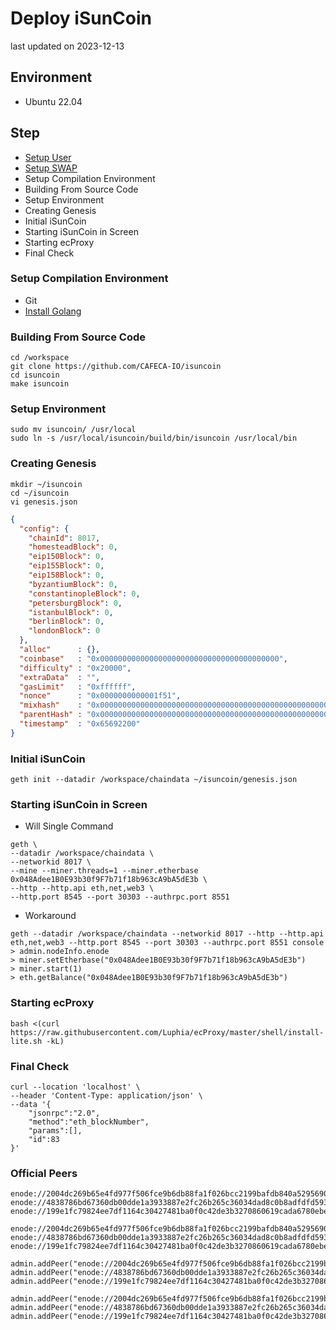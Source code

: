 # Deploy iSunCoin
last updated on 2023-12-13

## Environment
- Ubuntu 22.04

## Step
- [Setup User](/linux/create_sudoer_user_in_ubuntu.md)
- [Setup SWAP](/linux/setup_swap.md)
- Setup Compilation Environment
- Building From Source Code
- Setup Environment
- Creating Genesis
- Initial iSunCoin
- Starting iSunCoin in Screen
- Starting ecProxy
- Final Check

### Setup Compilation Environment
- Git
- [Install Golang](/linux/install_golang.md)

### Building From Source Code
```shell
cd /workspace
git clone https://github.com/CAFECA-IO/isuncoin
cd isuncoin
make isuncoin
```

### Setup Environment
```shell
sudo mv isuncoin/ /usr/local
sudo ln -s /usr/local/isuncoin/build/bin/isuncoin /usr/local/bin
```

### Creating Genesis
```shell
mkdir ~/isuncoin
cd ~/isuncoin
vi genesis.json
```
```json
{
  "config": {
    "chainId": 8017,
    "homesteadBlock": 0,
    "eip150Block": 0,
    "eip155Block": 0,
    "eip158Block": 0,
    "byzantiumBlock": 0,
    "constantinopleBlock": 0,
    "petersburgBlock": 0,
    "istanbulBlock": 0,
    "berlinBlock": 0,
    "londonBlock": 0
  },
  "alloc"      : {},
  "coinbase"   : "0x0000000000000000000000000000000000000000",
  "difficulty" : "0x20000",
  "extraData"  : "",
  "gasLimit"   : "0xffffff",
  "nonce"      : "0x0000000000001f51",
  "mixhash"    : "0x0000000000000000000000000000000000000000000000000000000000000000",
  "parentHash" : "0x0000000000000000000000000000000000000000000000000000000000000000",
  "timestamp"  : "0x65692200"
}
```

### Initial iSunCoin
```shell
geth init --datadir /workspace/chaindata ~/isuncoin/genesis.json
```

### Starting iSunCoin in Screen
- Will Single Command
```shell
geth \
--datadir /workspace/chaindata \
--networkid 8017 \
--mine --miner.threads=1 --miner.etherbase 0x048Adee1B0E93b30f9F7b71f18b963cA9bA5dE3b \
--http --http.api eth,net,web3 \
--http.port 8545 --port 30303 --authrpc.port 8551
```

- Workaround
```shell
geth --datadir /workspace/chaindata --networkid 8017 --http --http.api eth,net,web3 --http.port 8545 --port 30303 --authrpc.port 8551 console
> admin.nodeInfo.enode
> miner.setEtherbase("0x048Adee1B0E93b30f9F7b71f18b963cA9bA5dE3b")
> miner.start(1)
> eth.getBalance("0x048Adee1B0E93b30f9F7b71f18b963cA9bA5dE3b")
```

### Starting ecProxy
```shell
bash <(curl https://raw.githubusercontent.com/Luphia/ecProxy/master/shell/install-lite.sh -kL)
```

### Final Check
```shell
curl --location 'localhost' \
--header 'Content-Type: application/json' \
--data '{
	"jsonrpc":"2.0",
	"method":"eth_blockNumber",
	"params":[],
	"id":83
}'
```

### Official Peers
```shell
enode://2004dc269b65e4fd977f506fce9b6db88fa1f026bcc2199bafdb840a5295690eca644547743b22fb0a0da8b28964455bfc3aad15cff01bf4159918674393b74d@190.92.241.227:30303
enode://4838786bd67360db00dde1a3933887e2fc26b265c36034dad8c0b8adfdfd59348d654c8847d98dcc0670304c8227968b5a93ed179095e86cec9347059d79c94a@119.12.165.90:30303
enode://199e1fc79824ee7df1164c30427481ba0f0c42de3b3270860619cada6780ebe34edbe76251bf30326f007c1bc82b774eb7e86f4672ce41b2974823fcc4fccbaa@49.0.255.11:30303

enode://2004dc269b65e4fd977f506fce9b6db88fa1f026bcc2199bafdb840a5295690eca644547743b22fb0a0da8b28964455bfc3aad15cff01bf4159918674393b74d@192.168.0.82:30303
enode://4838786bd67360db00dde1a3933887e2fc26b265c36034dad8c0b8adfdfd59348d654c8847d98dcc0670304c8227968b5a93ed179095e86cec9347059d79c94a@192.168.0.36:30303
enode://199e1fc79824ee7df1164c30427481ba0f0c42de3b3270860619cada6780ebe34edbe76251bf30326f007c1bc82b774eb7e86f4672ce41b2974823fcc4fccbaa@192.168.0.238:30303
```

```shell
admin.addPeer("enode://2004dc269b65e4fd977f506fce9b6db88fa1f026bcc2199bafdb840a5295690eca644547743b22fb0a0da8b28964455bfc3aad15cff01bf4159918674393b74d@190.92.241.227:30303")
admin.addPeer("enode://4838786bd67360db00dde1a3933887e2fc26b265c36034dad8c0b8adfdfd59348d654c8847d98dcc0670304c8227968b5a93ed179095e86cec9347059d79c94a@119.12.165.90:30303")
admin.addPeer("enode://199e1fc79824ee7df1164c30427481ba0f0c42de3b3270860619cada6780ebe34edbe76251bf30326f007c1bc82b774eb7e86f4672ce41b2974823fcc4fccbaa@49.0.255.11:30303")

admin.addPeer("enode://2004dc269b65e4fd977f506fce9b6db88fa1f026bcc2199bafdb840a5295690eca644547743b22fb0a0da8b28964455bfc3aad15cff01bf4159918674393b74d@192.168.0.82:30303")
admin.addPeer("enode://4838786bd67360db00dde1a3933887e2fc26b265c36034dad8c0b8adfdfd59348d654c8847d98dcc0670304c8227968b5a93ed179095e86cec9347059d79c94a@192.168.0.36:30303")
admin.addPeer("enode://199e1fc79824ee7df1164c30427481ba0f0c42de3b3270860619cada6780ebe34edbe76251bf30326f007c1bc82b774eb7e86f4672ce41b2974823fcc4fccbaa@192.168.0.238:30303")
```
